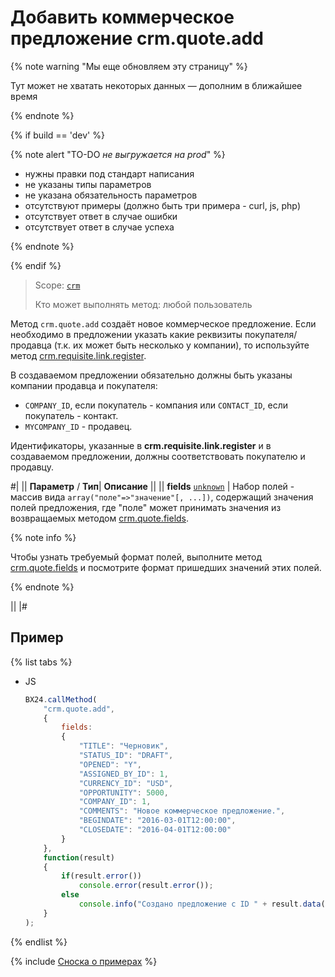 # Добавить коммерческое предложение crm.quote.add

{% note warning "Мы еще обновляем эту страницу" %}

Тут может не хватать некоторых данных — дополним в ближайшее время

{% endnote %}

{% if build == 'dev' %}

{% note alert "TO-DO _не выгружается на prod_" %}

- нужны правки под стандарт написания
- не указаны типы параметров
- не указана обязательность параметров
- отсутствуют примеры (должно быть три примера - curl, js, php)
- отсутствует ответ в случае ошибки
- отсутствует ответ в случае успеха

{% endnote %}

{% endif %}

> Scope: [`crm`](../../scopes/permissions.md)
>
> Кто может выполнять метод: любой пользователь

Метод `crm.quote.add` создаёт новое коммерческое предложение. Если необходимо в предложении указать какие реквизиты покупателя/продавца (т.к. их может быть несколько у компании), то используйте метод [crm.requisite.link.register](../requisites/links/crm-requisite-link-register.md).

В создаваемом предложении обязательно должны быть указаны компании продавца и покупателя:
- `COMPANY_ID`, если покупатель - компания или `CONTACT_ID`, если покупатель - контакт.
- `MYCOMPANY_ID` - продавец. 
  
Идентификаторы, указанные в **crm.requisite.link.register** и в создаваемом предложении, должны соответствовать покупателю и продавцу.

#|
||  **Параметр** / **Тип**| **Описание** ||
|| **fields**
[`unknown`](../../data-types.md) | Набор полей - массив вида `array("поле"=>"значение"[, ...])`, содержащий значения полей предложения, где "поле" может принимать значения из возвращаемых методом [crm.quote.fields](./crm-quote-fields.md).

{% note info %}

Чтобы узнать требуемый формат полей, выполните метод [crm.quote.fields](./crm-quote-fields.md) и посмотрите формат пришедших значений этих полей. 

{% endnote %}

||
|#

## Пример

{% list tabs %}

- JS

    ```js
    BX24.callMethod(
        "crm.quote.add",
        {
            fields:
            {
                "TITLE": "Черновик",
                "STATUS_ID": "DRAFT",
                "OPENED": "Y",
                "ASSIGNED_BY_ID": 1,
                "CURRENCY_ID": "USD",
                "OPPORTUNITY": 5000,
                "COMPANY_ID": 1,
                "COMMENTS": "Новое коммерческое предложение.",
                "BEGINDATE": "2016-03-01T12:00:00",
                "CLOSEDATE": "2016-04-01T12:00:00"
            }
        },
        function(result)
        {
            if(result.error())
                console.error(result.error());
            else
                console.info("Создано предложение с ID " + result.data());
        }
    );
    ```

{% endlist %}

{% include [Сноска о примерах](../../../_includes/examples.md) %}